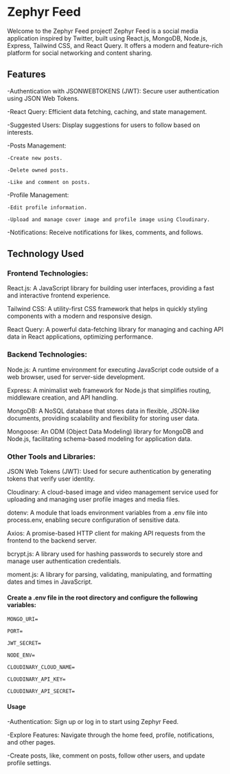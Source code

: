 # Zephyr Feed
Welcome to the Zephyr Feed project! Zephyr Feed is a social media application inspired by Twitter, built using React.js, MongoDB, Node.js, Express, Tailwind CSS, and React Query. It offers a modern and feature-rich platform for social networking and content sharing.



## Features
-Authentication with JSONWEBTOKENS (JWT): Secure user authentication using JSON Web Tokens.

-React Query: Efficient data fetching, caching, and state management.

-Suggested Users: Display suggestions for users to follow based on interests.

-Posts Management:

    -Create new posts.
    
    -Delete owned posts.
    
    -Like and comment on posts.
    
-Profile Management:

    -Edit profile information.
    
    -Upload and manage cover image and profile image using Cloudinary.
    
-Notifications: Receive notifications for likes, comments, and follows.



## Technology Used

### Frontend Technologies:

React.js:   A JavaScript library for building user interfaces, providing a fast and interactive frontend experience.

Tailwind CSS:   A utility-first CSS framework that helps in quickly styling components with a modern and responsive design.

React Query:   A powerful data-fetching library for managing and caching API data in React applications, optimizing performance.


### Backend Technologies:

Node.js:  A runtime environment for executing JavaScript code outside of a web browser, used for server-side development.

Express:  A minimalist web framework for Node.js that simplifies routing, middleware creation, and API handling.

MongoDB:  A NoSQL database that stores data in flexible, JSON-like documents, providing scalability and flexibility for storing user data.

Mongoose: An ODM (Object Data Modeling) library for MongoDB and Node.js, facilitating schema-based modeling for application data.


### Other Tools and Libraries:

JSON Web Tokens (JWT):  Used for secure authentication by generating tokens that verify user identity.

Cloudinary:   A cloud-based image and video management service used for uploading and managing user profile images and media files.

dotenv:   A module that loads environment variables from a .env file into process.env, enabling secure configuration of sensitive data.

Axios:   A promise-based HTTP client for making API requests from the frontend to the backend server.

bcrypt.js:  A library used for hashing passwords to securely store and manage user authentication credentials.

moment.js:   A library for parsing, validating, manipulating, and formatting dates and times in JavaScript.



#### Create a .env file in the root directory and configure the following variables:
    MONGO_URI=

    PORT=

    JWT_SECRET=

    NODE_ENV=

    CLOUDINARY_CLOUD_NAME=

    CLOUDINARY_API_KEY=

    CLOUDINARY_API_SECRET=



#### Usage
-Authentication: Sign up or log in to start using Zephyr Feed.

-Explore Features: Navigate through the home feed, profile, notifications, and other pages.

-Create posts, like, comment on posts, follow other users, and update profile settings.
